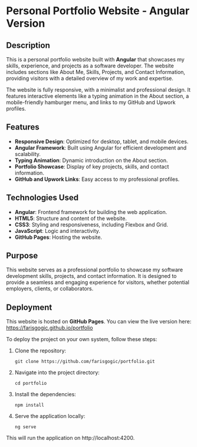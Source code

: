 # Personal Portfolio Website - Angular Version

## Description

This is a personal portfolio website built with **Angular** that showcases my skills, experience, and projects as a software developer. The website includes sections like About Me, Skills, Projects, and Contact Information, providing visitors with a detailed overview of my work and expertise.

The website is fully responsive, with a minimalist and professional design. It features interactive elements like a typing animation in the About section, a mobile-friendly hamburger menu, and links to my GitHub and Upwork profiles.

## Features
- **Responsive Design**: Optimized for desktop, tablet, and mobile devices.
- **Angular Framework**: Built using Angular for efficient development and scalability.
- **Typing Animation**: Dynamic introduction on the About section.
- **Portfolio Showcase**: Display of key projects, skills, and contact information.
- **GitHub and Upwork Links**: Easy access to my professional profiles.

## Technologies Used
- **Angular**: Frontend framework for building the web application.
- **HTML5**: Structure and content of the website.
- **CSS3**: Styling and responsiveness, including Flexbox and Grid.
- **JavaScript**: Logic and interactivity.
- **GitHub Pages**: Hosting the website.

## Purpose

This website serves as a professional portfolio to showcase my software development skills, projects, and contact information. It is designed to provide a seamless and engaging experience for visitors, whether potential employers, clients, or collaborators.

## Deployment

This website is hosted on **GitHub Pages**. You can view the live version here:  
https://farisgogic.github.io/portfolio

To deploy the project on your own system, follow these steps:

1. Clone the repository:
   ```
   git clone https://github.com/farisgogic/portfolio.git
   ```

2. Navigate into the project directory:
   ```
   cd portfolio
   ```

3. Install the dependencies:
   ```
   npm install
   ```

4. Serve the application locally:
   ```
   ng serve
   ```
This will run the application on http://localhost:4200.
   
